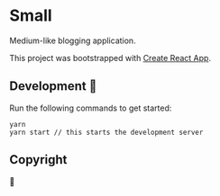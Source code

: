 # Small

Medium-like blogging application.

This project was bootstrapped with [Create React App](https://github.com/facebookincubator/create-react-app).

## Development :construction:

Run the following commands to get started:

```
yarn
yarn start // this starts the development server
```

## Copyright

:penguin:
